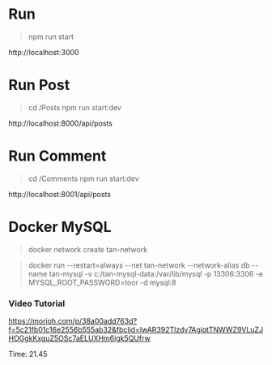 # Run 
>npm run start

http://localhost:3000

# Run Post
> cd /Posts
> npm run start:dev

http://localhost:8000/api/posts


# Run Comment 

> cd /Comments
> npm run start:dev

http://localhost:8001/api/posts


# Docker MySQL

> docker network create tan-network

> docker run --restart=always --net tan-network --network-alias db --name tan-mysql -v c:/tan-mysql-data:/var/lib/mysql -p 13306:3306 -e MYSQL_ROOT_PASSWORD=toor -d mysql:8

### Video Tutorial
https://morioh.com/p/38a00add763d?f=5c21fb01c16e2556b555ab32&fbclid=IwAR392Tlzdv7AgiqtTNWWZ9VLuZJHOGgkKxguZ5OSc7aELUXHm6igk5QUfrw

Time: 21.45